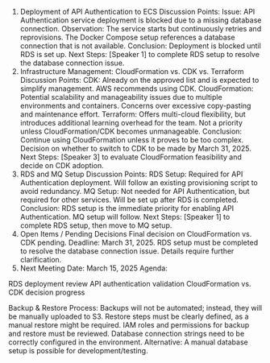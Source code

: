 1. Deployment of API Authentication to ECS
Discussion Points:
Issue: API Authentication service deployment is blocked due to a missing database connection.
Observation:
The service starts but continuously retries and reprovisions.
The Docker Compose setup references a database connection that is not available.
Conclusion: Deployment is blocked until RDS is set up.
Next Steps:
[Speaker 1] to complete RDS setup to resolve the database connection issue.
2. Infrastructure Management: CloudFormation vs. CDK vs. Terraform
Discussion Points:
CDK:
Already on the approved list and is expected to simplify management.
AWS recommends using CDK.
CloudFormation:
Potential scalability and manageability issues due to multiple environments and containers.
Concerns over excessive copy-pasting and maintenance effort.
Terraform:
Offers multi-cloud flexibility, but introduces additional learning overhead for the team.
Not a priority unless CloudFormation/CDK becomes unmanageable.
Conclusion:
Continue using CloudFormation unless it proves to be too complex.
Decision on whether to switch to CDK to be made by March 31, 2025.
Next Steps:
[Speaker 3] to evaluate CloudFormation feasibility and decide on CDK adoption.
3. RDS and MQ Setup
Discussion Points:
RDS Setup:
Required for API Authentication deployment.
Will follow an existing provisioning script to avoid redundancy.
MQ Setup:
Not needed for API Authentication, but required for other services.
Will be set up after RDS is completed.
Conclusion:
RDS setup is the immediate priority for enabling API Authentication.
MQ setup will follow.
Next Steps:
[Speaker 1] to complete RDS setup, then move to MQ setup.
4. Open Items / Pending Decisions
Final decision on CloudFormation vs. CDK pending. Deadline: March 31, 2025.
RDS setup must be completed to resolve the database connection issue. Details require further clarification.
5. Next Meeting
Date: March 15, 2025
Agenda:

RDS deployment review
API authentication validation
CloudFormation vs. CDK decision progress

Backup & Restore Process:
Backups will not be automated; instead, they will be manually uploaded to S3.
Restore steps must be clearly defined, as a manual restore might be required.
IAM roles and permissions for backup and restore must be reviewed.
Database connection strings need to be correctly configured in the environment.
Alternative: A manual database setup is possible for development/testing.
